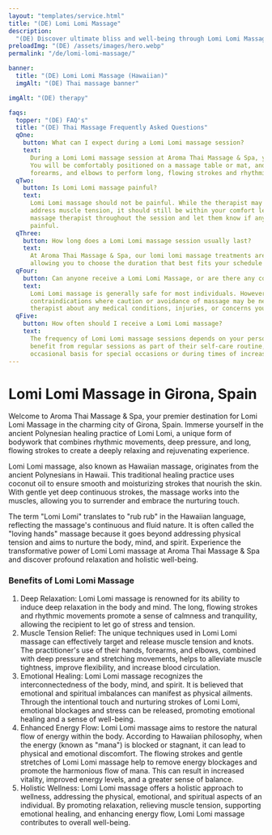 ```yaml
---
layout: "templates/service.html"
title: "(DE) Lomi Lomi Massage"
description:
  "(DE) Discover ultimate bliss and well-being through Lomi Lomi Massage at Aroma Thai Massage & Spa in Girona."
preloadImg: "(DE) /assets/images/hero.webp"
permalink: "/de/lomi-lomi-massage/"

banner:
  title: "(DE) Lomi Lomi Massage (Hawaiian)"
  imgAlt: "(DE) Thai massage banner"

imgAlt: "(DE) therapy"

faqs:
  topper: "(DE) FAQ's"
  title: "(DE) Thai Massage Frequently Asked Questions"
  qOne:
    button: What can I expect during a Lomi Lomi massage session?
    text:
      During a Lomi Lomi massage session at Aroma Thai Massage & Spa, you can expect a serene and soothing atmosphere.
      You will be comfortably positioned on a massage table or mat, and our skilled practitioner will use their hands,
      forearms, and elbows to perform long, flowing strokes and rhythmic movements.
  qTwo:
    button: Is Lomi Lomi massage painful?
    text:
      Lomi Lomi massage should not be painful. While the therapist may use deep pressure and stretching techniques to
      address muscle tension, it should still be within your comfort level. It's important to communicate with your
      massage therapist throughout the session and let them know if any strokes or pressure feel uncomfortable or
      painful.
  qThree:
    button: How long does a Lomi Lomi massage session usually last?
    text:
      At Aroma Thai Massage & Spa, our lomi lomi massage treatments are available in either 60 or 90-minute sessions,
      allowing you to choose the duration that best fits your schedule and needs.
  qFour:
    button: Can anyone receive a Lomi Lomi Massage, or are there any contraindications?
    text:
      Lomi Lomi massage is generally safe for most individuals. However, there are certain health conditions and
      contraindications where caution or avoidance of massage may be necessary. It's important to inform your massage
      therapist about any medical conditions, injuries, or concerns you may have.
  qFive:
    button: How often should I receive a Lomi Lomi massage?
    text:
      The frequency of Lomi Lomi massage sessions depends on your personal preferences and needs. Some people may
      benefit from regular sessions as part of their self-care routine, while others may choose to receive it on an
      occasional basis for special occasions or during times of increased stress.
---
```


# Lomi Lomi Massage in Girona, Spain

Welcome to Aroma Thai Massage & Spa, your premier destination for Lomi Lomi Massage in the charming city of Girona,
Spain. Immerse yourself in the ancient Polynesian healing practice of Lomi Lomi, a unique form of bodywork that combines
rhythmic movements, deep pressure, and long, flowing strokes to create a deeply relaxing and rejuvenating experience.

Lomi Lomi massage, also known as Hawaiian massage, originates from the ancient Polynesians in Hawaii. This traditional
healing practice uses coconut oil to ensure smooth and moisturizing strokes that nourish the skin. With gentle yet deep
continuous strokes, the massage works into the muscles, allowing you to surrender and embrace the nurturing touch.

The term "Lomi Lomi" translates to "rub rub" in the Hawaiian language, reflecting the massage's continuous and fluid
nature. It is often called the "loving hands" massage because it goes beyond addressing physical tension and aims to
nurture the body, mind, and spirit. Experience the transformative power of Lomi Lomi massage at Aroma Thai Massage & Spa
and discover profound relaxation and holistic well-being.

### Benefits of Lomi Lomi Massage

1.  Deep Relaxation: Lomi Lomi massage is renowned for its ability to induce deep relaxation in the body and mind. The
    long, flowing strokes and rhythmic movements promote a sense of calmness and tranquility, allowing the recipient to
    let go of stress and tension.
2.  Muscle Tension Relief: The unique techniques used in Lomi Lomi massage can effectively target and release muscle
    tension and knots. The practitioner's use of their hands, forearms, and elbows, combined with deep pressure and
    stretching movements, helps to alleviate muscle tightness, improve flexibility, and increase blood circulation.
3.  Emotional Healing: Lomi Lomi massage recognizes the interconnectedness of the body, mind, and spirit. It is believed
    that emotional and spiritual imbalances can manifest as physical ailments. Through the intentional touch and
    nurturing strokes of Lomi Lomi, emotional blockages and stress can be released, promoting emotional healing and a
    sense of well-being.
4.  Enhanced Energy Flow: Lomi Lomi massage aims to restore the natural flow of energy within the body. According to
    Hawaiian philosophy, when the energy (known as "mana") is blocked or stagnant, it can lead to physical and emotional
    discomfort. The flowing strokes and gentle stretches of Lomi Lomi massage help to remove energy blockages and
    promote the harmonious flow of mana. This can result in increased vitality, improved energy levels, and a greater
    sense of balance.
5.  Holistic Wellness: Lomi Lomi massage offers a holistic approach to wellness, addressing the physical, emotional, and
    spiritual aspects of an individual. By promoting relaxation, relieving muscle tension, supporting emotional healing,
    and enhancing energy flow, Lomi Lomi massage contributes to overall well-being.
